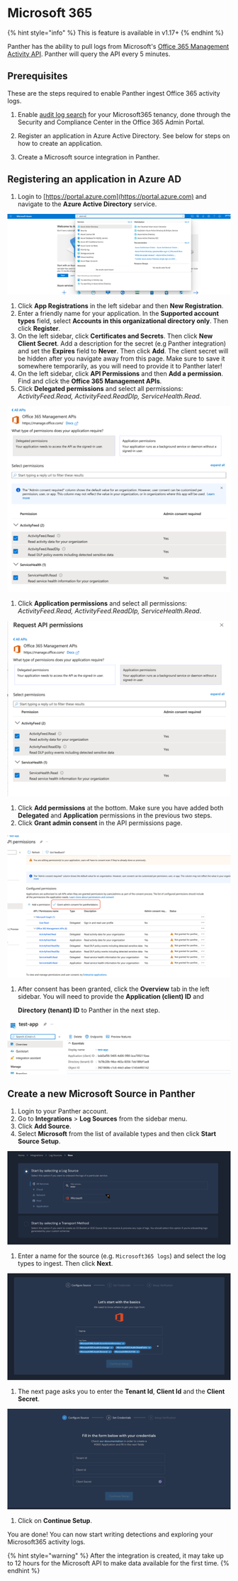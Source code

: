 # Microsoft 365

{% hint style="info" %}
This is feature is available in v1.17+
{% endhint %}

Panther has the ability to pull logs from Microsoft's [Office 365 Management Activity API](https://docs.microsoft.com/en-us/office/office-365-management-api/office-365-management-activity-api-reference). Panther will query the API every 5 minutes.

## Prerequisites

These are the steps required to enable Panther ingest Office 365 activity logs.

1. Enable [audit log search](https://docs.microsoft.com/en-us/microsoft-365/compliance/turn-audit-log-search-on-or-off?view=o365-worldwide#turn-on-audit-log-search) for your Microsoft365 tenancy, done through the Security and Compliance Center in the Office 365 Admin Portal.

2. Register an application in Azure Active Directory. See below for steps on how to create an application.

3. Create a Microsoft source integration in Panther.

## Registering an application in Azure AD

1. Login to [https://portal.azure.com](https://portal.azure.com) and navigate to the **Azure Active Directory** service.

![](../../.gitbook/assets/microsoft-azuread.png)

1. Click **App Registrations** in the left sidebar and then **New Registration**.
2. Enter a friendly name for your application. In the **Supported account types** field, select **Accounts in this organizational directory only**. Then click **Register**.
3. On the left sidebar, click **Certificates and Secrets**. Then click **New Client Secret**. Add a description for the secret \(e.g Panther integration\) and set the **Expires** field to **Never**. Then click **Add**. The client secret will be hidden after you navigate away from this page. Make sure to save it somewhere temporarily, as you will need to provide it to Panther later!
4. On the left sidebar, click **API Permissions** and then **Add a permission**. Find and click the **Office 365 Management APIs**.
5. Click **Delegated permissions** and select all permissions: _ActivityFeed.Read, ActivityFeed.ReadDlp, ServiceHealth.Read_.

![](../../.gitbook/assets/microsoft-permissions-delegated.png)

1. Click **Application permissions** and select all permissions: _ActivityFeed.Read, ActivityFeed.ReadDlp, ServiceHealth.Read_.

![](../../.gitbook/assets/microsoft-permissions-application.png)

1. Click **Add permissions** at the bottom. Make sure you have added both **Delegated** and **Application** permissions in the previous two steps.
2. Click **Grant admin consent** in the API permissions page.

![](../../.gitbook/assets/microsoft-permissions-consent.png)

1. After consent has been granted, click the **Overview** tab in the left sidebar. You will need to provide the **Application \(client\) ID** and

   **Directory \(tenant\) ID** to Panther in the next step.

![](../../.gitbook/assets/microsoft-overview.png)

## Create a new Microsoft Source in Panther

1. Login to your Panther account.
2. Go to **Integrations** &gt; **Log Sources** from the sidebar menu.
3. Click **Add Source**.
4. Select **Microsoft** from the list of available types and then click **Start Source Setup**.

![](../../.gitbook/assets/microsoft-setup-page1.png)

1. Enter a name for the source \(e.g. `Microsoft365 logs`\) and select the log types to ingest. Then click **Next**.

![](../../.gitbook/assets/microsoft-form.png)

1. The next page asks you to enter the **Tenant Id**, **Client Id** and the **Client Secret**. 

![](../../.gitbook/assets/microsoft-credentials.png)

1. Click on **Continue Setup**. 

You are done! You can now start writing detections and exploring your Microsoft365 activity logs.

{% hint style="warning" %}
After the integration is created, it may take up to 12 hours for the Microsoft API to make data available for the first time.
{% endhint %}

